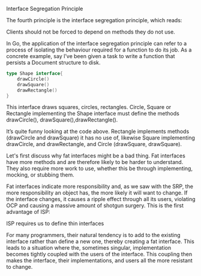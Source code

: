 Interface Segregation Principle

The fourth principle is the interface segregation principle, which reads:

Clients should not be forced to depend on methods they do not use.

In Go, the application of the interface segregation principle can refer to a process of 
isolating the behaviour required for a function to do its job. As a concrete example, 
say I’ve been given a task to write a function that persists a Document structure to disk.

```Go
type Shape interface{
    drawCircle()
    drawSquare()
    drawRectangle()
}
```

This interface draws squares, circles, rectangles. Circle, 
Square or Rectangle implementing the Shape interface must define the methods drawCircle(), drawSquare(),drawRectangle().

It’s quite funny looking at the code above. Rectangle implements methods (drawCircle and drawSquare) it has no use of, 
likewise Square implementing drawCircle, and drawRectangle, and Circle (drawSquare, drawSquare).


Let's first discuss why fat interfaces might be a bad thing. Fat interfaces have more methods 
and are therefore likely to be harder to understand. They also require more work to use, 
whether this be through implementing, mocking, or stubbing them.

Fat interfaces indicate more responsibility and, as we saw with the SRP, the more 
responsibility an object has, the more likely it will want to change. If the interface changes, 
it causes a ripple effect through all its users, violating OCP and causing a massive 
amount of shotgun surgery. This is the first advantage of ISP:

ISP requires us to define thin interfaces

For many programmers, their natural tendency is to add to the existing interface rather 
than define a new one, thereby creating a fat interface. This leads to a situation where the, 
sometimes singular, implementation becomes tightly coupled with the users of the interface. 
This coupling then makes the interface, their implementations, and users all the more resistant to change.
